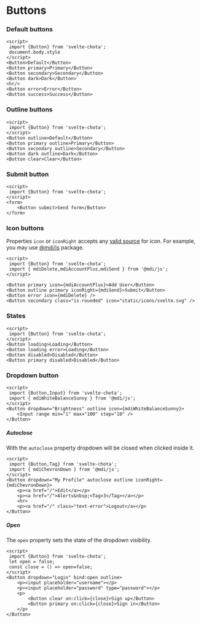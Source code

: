 # Buttons

### Default buttons

```example script:hide
<script>
 import {Button} from 'svelte-chota';
 document.body.style
</script>
<Button>Default</Button>
<Button primary>Primary</Button>
<Button secondary>Secondary</Button>
<Button dark>Dark</Button>
<hr/>
<Button error>Error</Button>
<Button success>Success</Button>
```

### Outline buttons

```example script:hide
<script>
 import {Button} from 'svelte-chota';
</script>
<Button outline>Default</Button>
<Button primary outline>Primary</Button>
<Button secondary outline>Secondary</Button>
<Button dark outline>Dark</Button>
<Button clear>Clear</Button>
```

### Submit button 

```example script:hide
<script>
 import {Button} from 'svelte-chota';
</script>
<form>
    <Button submit>Send form</Button>
</form>
```


### Icon buttons

Properties `icon` or `iconRight` accepts any [valid source](components/icon) for icon. For example, you may use [@mdi/js](https://www.npmjs.com/package/@mdi/js) package.

```example
<script>
 import {Button} from 'svelte-chota';
 import { mdiDelete,mdiAccountPlus,mdiSend } from '@mdi/js';
</script>

<Button primary icon={mdiAccountPlus}>Add User</Button>
<Button outline primary iconRight={mdiSend}>Submit</Button>
<Button error icon={mdiDelete} />
<Button secondary class="is-rounded" icon="static/icons/svelte.svg" />
```

### States

```example script:hide
<script>
 import {Button} from 'svelte-chota';
</script>
<Button loading>Loading</Button>
<Button loading error>Loading</Button>
<Button disabled>Disabled</Button>
<Button primary disabled>Disabled</Button>
```


### Dropdown button

```example script:hide height:130
<script>
 import {Button,Input} from 'svelte-chota';
 import { mdiWhiteBalanceSunny } from '@mdi/js';
</script>
<Button dropdown="Brightness" outline icon={mdiWhiteBalanceSunny}>
    <Input range min="1" max="100" step="10" />
</Button>
```


##### Autoclose

With the `autoclose` property dropdown will be closed when clicked inside it.

```example script:hide height:200
<script>
 import {Button,Tag} from 'svelte-chota';
 import { mdiChevronDown } from '@mdi/js';
</script>
<Button dropdown="My Profile" autoclose outline iconRight={mdiChevronDown}>
    <p><a href="/">Edit</a></p>
    <p><a href="/">Alerts&nbsp;<Tag>3</Tag></a></p>
    <hr>
    <p><a href="/" class="text-error">Logout</a></p>
</Button>
```

##### Open

The `open` property sets the state of the dropdown visibility.

```example height:230
<script>
 import {Button} from 'svelte-chota';
 let open = false;
 const close = () => open=false;
</script>
<Button dropdown="Login" bind:open outline>
    <p><input placeholder="username"></p>
    <p><input placeholder="password" type="password"></p>
    <p>
        <Button clear on:click={close}>Sign up</Button>
        <Button primary on:click={close}>Sign in</Button>
    </p>
</Button>
```
